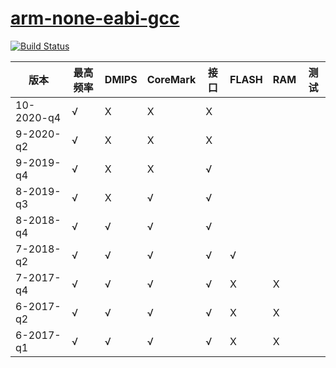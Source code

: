 ﻿# [arm-none-eabi-gcc](https://github.com/Qful/make-action)

[![Build Status](https://github.com/Qful/make-action/workflows/CI/badge.svg)](https://github.com/Qful/make-action/actions/workflows/CI.yml)


| 版本 | 最高频率 | DMIPS | CoreMark | 接口 | FLASH | RAM | 测试 |
| ------- | -------- | ---- | --------- | --- | ---- | ---- | ------ |
|  10-2020-q4 | √    | X    | X         | X   |    |     |   |
|   9-2020-q2 | √     | X    | X         | X   |   |     |    |
|   9-2019-q4 | √     | X   | X       | √   |   |    |    |
|   8-2019-q3 | √     | X  | √         | √   |   |    |   |
|   8-2018-q4 | √     | √    | √         | √   |  |    |   |
|   7-2018-q2 | √     | √    | √         | √   |  √   |   |  |
|   7-2017-q4 | √     | √    | √         | √   |  X   |    X  |   |
|   6-2017-q2 | √     | √    | √         | √   |  X   |    X  |  |
|   6-2017-q1 | √     | √    | √         | √   |  X   |    X  |  |

